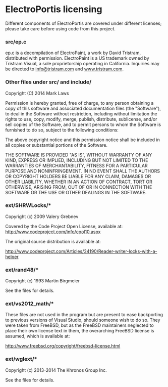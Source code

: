ElectroPortis licensing
=======================
Different components of ElectroPortis are covered under different licenses;
please take care before using code from this project.

### src/ep.c

ep.c is a decompilation of ElectroPaint, a work by David Tristram, distributed
with permission.  ElectroPaint is a US trademark owned by Tristram Visual, a
sole proprietorship operating in California.  Inquiries may be directed to
info@tristram.com and www.tristram.com.

### Other files under src/ and include/

Copyright (C) 2014 Mark Laws

Permission is hereby granted, free of charge, to any person obtaining a copy of
this software and associated documentation files (the "Software"), to deal in
the Software without restriction, including without limitation the rights to
use, copy, modify, merge, publish, distribute, sublicense, and/or sell copies of
the Software, and to permit persons to whom the Software is furnished to do so,
subject to the following conditions:

The above copyright notice and this permission notice shall be included in all
copies or substantial portions of the Software.

THE SOFTWARE IS PROVIDED "AS IS", WITHOUT WARRANTY OF ANY KIND, EXPRESS OR
IMPLIED, INCLUDING BUT NOT LIMITED TO THE WARRANTIES OF MERCHANTABILITY, FITNESS
FOR A PARTICULAR PURPOSE AND NONINFRINGEMENT. IN NO EVENT SHALL THE AUTHORS OR
COPYRIGHT HOLDERS BE LIABLE FOR ANY CLAIM, DAMAGES OR OTHER LIABILITY, WHETHER
IN AN ACTION OF CONTRACT, TORT OR OTHERWISE, ARISING FROM, OUT OF OR IN
CONNECTION WITH THE SOFTWARE OR THE USE OR OTHER DEALINGS IN THE SOFTWARE.

### ext/SHRWLocks/*

Copyright (c) 2009 Valery Grebnev

Covered by the Code Project Open License, available at:
http://www.codeproject.com/info/cpol10.aspx

The original source distribution is available at:

http://www.codeproject.com/Articles/34190/Reader-writer-locks-with-a-helper

### ext/rand48/*

Copyright (c) 1993 Martin Birgmeier

See the files for details.

### ext/vs2012_math/*

These files are not used in the program but are present to ease backporting to
previous versions of Visual Studio, should someone wish to do so.  They were
taken from FreeBSD, but as the FreeBSD maintainers neglected to place their own
license text in them, the overarching FreeBSD license is assumed, which is
available at:

http://www.freebsd.org/copyright/freebsd-license.html

### ext/wglext/*

Copyright (c) 2013-2014 The Khronos Group Inc.

See the files for details.
